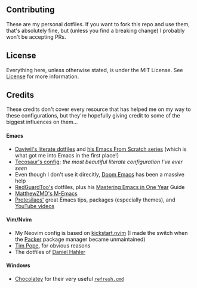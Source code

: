 ## Contributing

These are my personal dotfiles. If you want to fork this repo and use them, that's absolutely fine, but (unless you find a breaking change) I probably won't be accepting PRs.

## License

Everything here, unless otherwise stated, is under the MIT License. See [License](/LICENSE) for more information.

## Credits

These credits don't cover every resource that has helped me on my way to these configurations, but they're hopefully giving credit to some of the biggest influences on them...

#### Emacs

- [Daviwil's literate dotfiles](https://github.com/daviwil/dotfiles) and [his Emacs From Scratch series](https://github.com/daviwil/emacs-from-scratch) (which is what got me into Emacs in the first place!)
- [Tecosaur's config](https://tecosaur.github.io/emacs-config/config.html); *the most beautiful literate configuration I've ever seen*
- Even though I don't use it direcitly, [Doom Emacs](https://github.com/doomemacs/doomemacs) has been a massive help
- [RedGuardToo's](https://github.com/redguardtoo/emacs.d) dotfiles, plus his [Mastering Emacs in One Year](https://github.com/redguardtoo/mastering-emacs-in-one-year-guide) Guide
- [MatthewZMD's M-Emacs](https://github.com/MatthewZMD/.emacs.d)
- [Protesilaos'](https://protesilaos.com/emacs/dotemacs) great Emacs tips, packages (especially themes), and [YouTube videos](https://www.youtube.com/@protesilaos)

#### Vim/Nvim

- My Neovim config is based on [kickstart.nvim](https://github.com/nvim-lua/kickstart.nvim) (I made the switch when the [Packer](https://github.com/wbthomason/packer.nvim) package manager became unmaintained)
- [Tim Pope](https://github.com/tpope), for obvious reasons
- The dotfiles of [Daniel Hahler](https://github.com/blueyed)

#### Windows

- [Chocolatey](https://chocolatey.org/) for their very useful [`refresh.cmd`](https://github.com/chocolatey/choco/blob/develop/src/chocolatey.resources/redirects/RefreshEnv.cmd)
